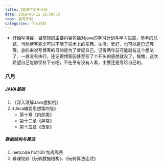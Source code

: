 ```yaml
---
title: 2019下半年计划
date: 2019-08-12 21:59:53
tags: 学习计划
categories: 个人计划
---
```


- 开始写博客，目前想的主要内容包括对java的学习计划与学习进度，简单的总结，当然博客完全可以不限于技术上的东西，生活、爱好、也可以是日记等等，总的来说写博客的目的是为了督促自己，记得两年前可能就有这个想法了，一直没有执行，还记得博客园甚至写了个开头的感想就没了，惭愧，这次希望自己能够坚持下去吧，不在乎有没有人看，主要还是写给自己的。

<!-- more -->

### 八月

##### JAVA基础

1. 《深入理解Java虚拟机》
2. 《Java编程思想第四版》
   - 第十章《内部类》
   - 第十二章《异常》
   - 第十五章《泛型》

##### 数据结构与算法

1. leetcode  hot100  每周周赛
2. 慕课视频《玩转数据结构》、《玩转算法面试》
